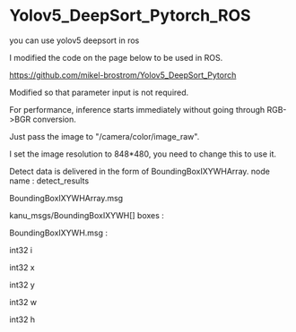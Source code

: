 # Yolov5_DeepSort_Pytorch_ROS
you can use yolov5 deepsort in ros

I modified the code on the page below to be used in ROS.


https://github.com/mikel-brostrom/Yolov5_DeepSort_Pytorch


Modified so that parameter input is not required.


For performance, inference starts immediately without going through RGB->BGR conversion.


Just pass the image to "/camera/color/image_raw".


I set the image resolution to 848*480, you need to change this to use it.


Detect data is delivered in the form of BoundingBoxIXYWHArray. node name : detect_results

BoundingBoxIXYWHArray.msg

kanu_msgs/BoundingBoxIXYWH[] boxes :

BoundingBoxIXYWH.msg :

int32 i

int32 x

int32 y

int32 w

int32 h
